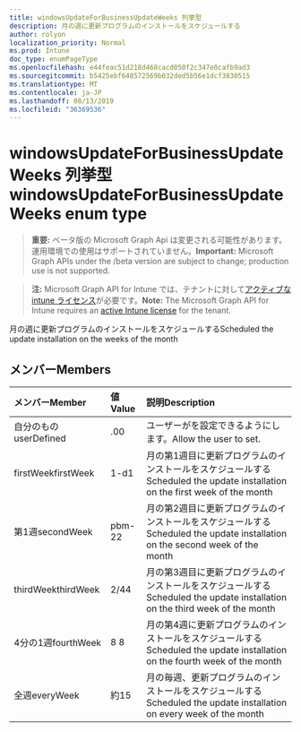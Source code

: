 ```yaml
---
title: windowsUpdateForBusinessUpdateWeeks 列挙型
description: 月の週に更新プログラムのインストールをスケジュールする
author: rolyon
localization_priority: Normal
ms.prod: Intune
doc_type: enumPageType
ms.openlocfilehash: e44feac51d218d468cacd050f2c347e0cafb9ad3
ms.sourcegitcommit: b5425ebf648572569b032ded5b56e1dcf3830515
ms.translationtype: MT
ms.contentlocale: ja-JP
ms.lasthandoff: 08/13/2019
ms.locfileid: "36369536"
---
```

# <a name="windowsupdateforbusinessupdateweeks-enum-type"></a><span data-ttu-id="ad9f0-103">windowsUpdateForBusinessUpdateWeeks 列挙型</span><span class="sxs-lookup"><span data-stu-id="ad9f0-103">windowsUpdateForBusinessUpdateWeeks enum type</span></span>

> <span data-ttu-id="ad9f0-104">**重要:** ベータ版の Microsoft Graph Api は変更される可能性があります。運用環境での使用はサポートされていません。</span><span class="sxs-lookup"><span data-stu-id="ad9f0-104">**Important:** Microsoft Graph APIs under the /beta version are subject to change; production use is not supported.</span></span>

> <span data-ttu-id="ad9f0-105">**注:** Microsoft Graph API for Intune では、テナントに対して[アクティブな intune ライセンス](https://go.microsoft.com/fwlink/?linkid=839381)が必要です。</span><span class="sxs-lookup"><span data-stu-id="ad9f0-105">**Note:** The Microsoft Graph API for Intune requires an [active Intune license](https://go.microsoft.com/fwlink/?linkid=839381) for the tenant.</span></span>

<span data-ttu-id="ad9f0-106">月の週に更新プログラムのインストールをスケジュールする</span><span class="sxs-lookup"><span data-stu-id="ad9f0-106">Scheduled the update installation on the weeks of the month</span></span>

## <a name="members"></a><span data-ttu-id="ad9f0-107">メンバー</span><span class="sxs-lookup"><span data-stu-id="ad9f0-107">Members</span></span>
|<span data-ttu-id="ad9f0-108">メンバー</span><span class="sxs-lookup"><span data-stu-id="ad9f0-108">Member</span></span>|<span data-ttu-id="ad9f0-109">値</span><span class="sxs-lookup"><span data-stu-id="ad9f0-109">Value</span></span>|<span data-ttu-id="ad9f0-110">説明</span><span class="sxs-lookup"><span data-stu-id="ad9f0-110">Description</span></span>|
|:---|:---|:---|
|<span data-ttu-id="ad9f0-111">自分のもの</span><span class="sxs-lookup"><span data-stu-id="ad9f0-111">userDefined</span></span>|<span data-ttu-id="ad9f0-112">.0</span><span class="sxs-lookup"><span data-stu-id="ad9f0-112">0</span></span>|<span data-ttu-id="ad9f0-113">ユーザーがを設定できるようにします。</span><span class="sxs-lookup"><span data-stu-id="ad9f0-113">Allow the user to set.</span></span>|
|<span data-ttu-id="ad9f0-114">firstWeek</span><span class="sxs-lookup"><span data-stu-id="ad9f0-114">firstWeek</span></span>|<span data-ttu-id="ad9f0-115">1-d</span><span class="sxs-lookup"><span data-stu-id="ad9f0-115">1</span></span>|<span data-ttu-id="ad9f0-116">月の第1週目に更新プログラムのインストールをスケジュールする</span><span class="sxs-lookup"><span data-stu-id="ad9f0-116">Scheduled the update installation on the first week of the month</span></span>|
|<span data-ttu-id="ad9f0-117">第1週</span><span class="sxs-lookup"><span data-stu-id="ad9f0-117">secondWeek</span></span>|<span data-ttu-id="ad9f0-118">pbm-2</span><span class="sxs-lookup"><span data-stu-id="ad9f0-118">2</span></span>|<span data-ttu-id="ad9f0-119">月の第2週目に更新プログラムのインストールをスケジュールする</span><span class="sxs-lookup"><span data-stu-id="ad9f0-119">Scheduled the update installation on the second week of the month</span></span>|
|<span data-ttu-id="ad9f0-120">thirdWeek</span><span class="sxs-lookup"><span data-stu-id="ad9f0-120">thirdWeek</span></span>|<span data-ttu-id="ad9f0-121">2/4</span><span class="sxs-lookup"><span data-stu-id="ad9f0-121">4</span></span>|<span data-ttu-id="ad9f0-122">月の第3週目に更新プログラムのインストールをスケジュールする</span><span class="sxs-lookup"><span data-stu-id="ad9f0-122">Scheduled the update installation on the third week of the month</span></span>|
|<span data-ttu-id="ad9f0-123">4分の1週</span><span class="sxs-lookup"><span data-stu-id="ad9f0-123">fourthWeek</span></span>|<span data-ttu-id="ad9f0-124">8 </span><span class="sxs-lookup"><span data-stu-id="ad9f0-124">8</span></span>|<span data-ttu-id="ad9f0-125">月の第4週に更新プログラムのインストールをスケジュールする</span><span class="sxs-lookup"><span data-stu-id="ad9f0-125">Scheduled the update installation on the fourth week of the month</span></span>|
|<span data-ttu-id="ad9f0-126">全週</span><span class="sxs-lookup"><span data-stu-id="ad9f0-126">everyWeek</span></span>|<span data-ttu-id="ad9f0-127">約</span><span class="sxs-lookup"><span data-stu-id="ad9f0-127">15</span></span>|<span data-ttu-id="ad9f0-128">月の毎週、更新プログラムのインストールをスケジュールする</span><span class="sxs-lookup"><span data-stu-id="ad9f0-128">Scheduled the update installation on every week of the month</span></span>|



